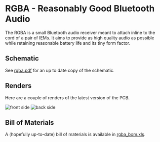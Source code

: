 # RGBA - Reasonably Good Bluetooth Audio

The RGBA is a small Bluetooth audio receiver meant to attach inline to the cord of
a pair of IEMs. It aims to provide as high quality audio as possible while retaining
reasonable battery life and its tiny form factor.

## Schematic

See [rgba.pdf](/rgba.pdf) for an up to date copy of the schematic.

## Renders

Here are a couple of renders of the latest version of the PCB.

![front side](https://i.imgur.com/sNLV85Q.png)
![back side](https://i.imgur.com/L4vUX6v.png)

## Bill of Materials

A (hopefully up-to-date) bill of materials is available in [rgba_bom.xls](/rgba_bom.xls).
